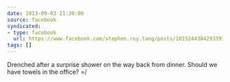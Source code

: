 ```yaml
---
date: 2013-09-03 21:30:00
source: facebook
syndicated:
- type: facebook
  url: https://www.facebook.com/stephen.roy.tang/posts/10152443842933912
tags: []
---
```


Drenched after a surprise shower on the way back from dinner. Should we have towels in the office? =/